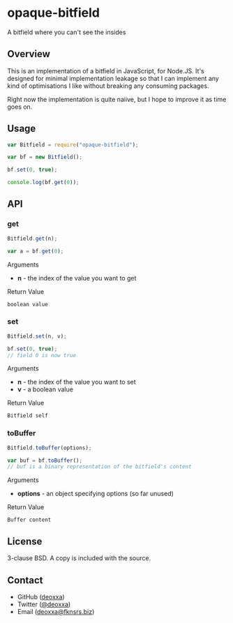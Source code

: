 opaque-bitfield
===============

A bitfield where you can't see the insides

Overview
--------

This is an implementation of a bitfield in JavaScript, for Node.JS. It's
designed for minimal implementation leakage so that I can implement any kind of
optimisations I like without breaking any consuming packages.

Right now the implementation is quite naiive, but I hope to improve it as time
goes on.

Usage
-----

```js
var Bitfield = require("opaque-bitfield");

var bf = new Bitfield();

bf.set(0, true);

console.log(bf.get(0));
```

API
---

### get

```js
Bitfield.get(n);
```

```js
var a = bf.get(0);
```

Arguments

* **n** - the index of the value you want to get

Return Value

`boolean value`

### set

```js
Bitfield.set(n, v);
```

```js
bf.set(0, true);
// field 0 is now true
```

Arguments

* **n** - the index of the value you want to set
* **v** - a boolean value

Return Value

`Bitfield self`

### toBuffer

```js
Bitfield.toBuffer(options);
```

```js
var buf = bf.toBuffer();
// buf is a binary representation of the bitfield's content
```

Arguments

* **options** - an object specifying options (so far unused)

Return Value

`Buffer content`

License
-------

3-clause BSD. A copy is included with the source.

Contact
-------

* GitHub ([deoxxa](http://github.com/deoxxa))
* Twitter ([@deoxxa](http://twitter.com/deoxxa))
* Email ([deoxxa@fknsrs.biz](mailto:deoxxa@fknsrs.biz))
